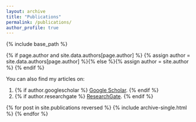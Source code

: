 ```yaml
---
layout: archive
title: "Publications"
permalink: /publications/
author_profile: true
---
```


<style>
  ul.a {
    list-style-type: disk;
  }
</style>

{% include base_path %}

{% if page.author and site.data.authors[page.author] %}
  {% assign author = site.data.authors[page.author] %}{% else %}{% assign author = site.author %}
{% endif %}

You can also find my articles on:
<ul class="a">
  <li>
    {% if author.googlescholar %}
      <a href="{{author.googlescholar}}">Google Scholar</a>.
    {% endif %}
  </li>
  <li>
    {% if author.researchgate %}
      <a href="{{author.researchgate}}">ResearchGate</a>.
    {% endif %}
  </li>
</ul>

{% for post in site.publications reversed %}
  {% include archive-single.html %}
{% endfor %}
